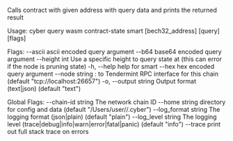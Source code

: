 Calls contract with given address with query data and prints the returned result

Usage:
  cyber query wasm contract-state smart [bech32_address] [query] [flags]

Flags:
      --ascii           ascii encoded query argument
      --b64             base64 encoded query argument
      --height int      Use a specific height to query state at (this can error if the node is pruning state)
  -h, --help            help for smart
      --hex             hex encoded  query argument
      --node string     <host>:<port> to Tendermint RPC interface for this chain (default "tcp://localhost:26657")
  -o, --output string   Output format (text|json) (default "text")

Global Flags:
      --chain-id string     The network chain ID
      --home string         directory for config and data (default "/Users/user//.cyber")
      --log_format string   The logging format (json|plain) (default "plain")
      --log_level string    The logging level (trace|debug|info|warn|error|fatal|panic) (default "info")
      --trace               print out full stack trace on errors
